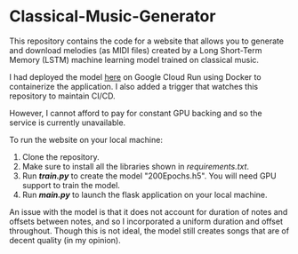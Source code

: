 # Classical-Music-Generator

This repository contains the code for a website that allows you to generate and download melodies (as MIDI files) created by a Long Short-Term Memory (LSTM) machine learning model trained on classical music. 

I had deployed the model <a href="https://classicalmusic-35dwnoodbq-uc.a.run.app">here</a> on Google Cloud Run using Docker to containerize the application. I also added a trigger that watches this repository to maintain CI/CD. 

However, I cannot afford to pay for constant GPU backing and so the service is currently unavailable.

To run the website on your local machine:
1. Clone the repository.
2. Make sure to install all the libraries shown in <i>requirements.txt</i>.
3. Run <b><i>train.py</i></b> to create the model "200Epochs.h5". You will need GPU support to train the model.
4. Run <b><i>main.py</i></b> to launch the flask application on your local machine.

An issue with the model is that it does not account for duration of notes and offsets between notes, and so I incorporated a uniform duration and offset throughout. Though this is not ideal, the model still creates songs that are of decent quality (in my opinion).
